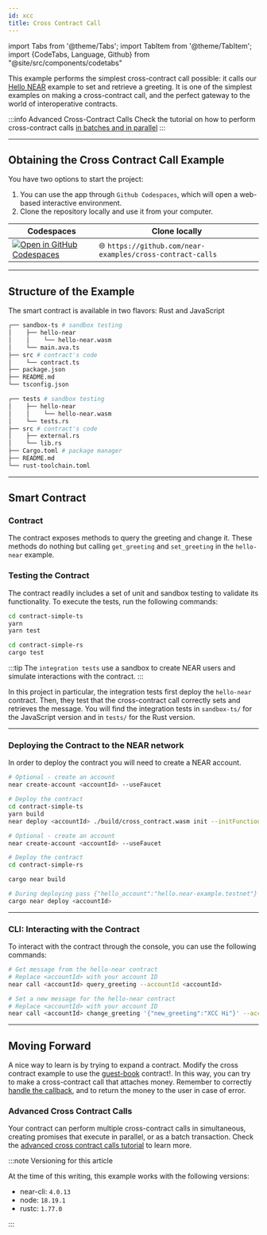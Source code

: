 ```yaml
---
id: xcc
title: Cross Contract Call
---
```


import Tabs from '@theme/Tabs';
import TabItem from '@theme/TabItem';
import {CodeTabs, Language, Github} from "@site/src/components/codetabs"

This example performs the simplest cross-contract call possible: it calls our [Hello NEAR](https://github.com/near-examples/hello-near-examples) example to set and retrieve a greeting. It is one of the simplest examples on making a cross-contract call, and the perfect gateway to the world of interoperative contracts.

:::info Advanced Cross-Contract Calls Check the tutorial on how to perform cross-contract calls [in batches and in parallel](./advanced-xcc) :::

---

## Obtaining the Cross Contract Call Example

You have two options to start the project:

1. You can use the app through `Github Codespaces`, which will open a web-based interactive environment.
2. Clone the repository locally and use it from your computer.

| Codespaces                                                                                                                                      | Clone locally                                             |
| ----------------------------------------------------------------------------------------------------------------------------------------------- | --------------------------------------------------------- |
| [![Open in GitHub Codespaces](https://github.com/codespaces/badge.svg)](https://codespaces.new/near-examples/cross-contract-calls?quickstart=1) | 🌐 `https://github.com/near-examples/cross-contract-calls` |

---

## Structure of the Example

The smart contract is available in two flavors: Rust and JavaScript

<Tabs groupId="code-tabs">

  <TabItem value="js" label="🌐 JavaScript">

```bash
┌── sandbox-ts # sandbox testing
│    ├── hello-near
│    │    └── hello-near.wasm
│    └── main.ava.ts
├── src # contract's code
│    └── contract.ts
├── package.json
├── README.md
└── tsconfig.json
```

  </TabItem>

  <TabItem value="rust" label="🦀 Rust">

```bash
┌── tests # sandbox testing
│    ├── hello-near
│    │    └── hello-near.wasm
│    └── tests.rs
├── src # contract's code
│    ├── external.rs
│    └── lib.rs
├── Cargo.toml # package manager
├── README.md
└── rust-toolchain.toml
```

  </TabItem>

</Tabs>

---

## Smart Contract

### Contract
The contract exposes methods to query the greeting and change it. These methods do nothing but calling `get_greeting` and `set_greeting` in the `hello-near` example.

<CodeTabs>
<Language value="js" language="ts">
    <Github fname="contract.ts"
            url="https://github.com/near-examples/cross-contract-calls/blob/main/contract-simple-ts/src/contract.ts"
            start="17" end="39" />
  </Language>
  <Language value="rust" language="rust">
    <Github fname="lib.rs"
            url="https://github.com/near-examples/cross-contract-calls/blob/main/contract-simple-rs/src/lib.rs"
            start="22" end="51" />
            <Github fname="external.rs"
            url="https://github.com/near-examples/cross-contract-calls/blob/main/contract-simple-rs/src/external.rs"
            start="2" end="12" />
  </Language>
</CodeTabs>

### Testing the Contract

The contract readily includes a set of unit and sandbox testing to validate its functionality. To execute the tests, run the following commands:

<Tabs groupId="code-tabs">
  <TabItem value="js" label="🌐 JavaScript">

```bash
cd contract-simple-ts
yarn
yarn test
```

  </TabItem>
  <TabItem value="rust" label="🦀 Rust">
  
  ```bash
  cd contract-simple-rs
  cargo test
  ```

  </TabItem>

</Tabs>

:::tip The `integration tests` use a sandbox to create NEAR users and simulate interactions with the contract. :::

In this project in particular, the integration tests first deploy the `hello-near` contract. Then, they test that the cross-contract call correctly sets and retrieves the message. You will find the integration tests in `sandbox-ts/` for the JavaScript version and in `tests/` for the Rust version.

<CodeTabs>
  <Language value="js" language="js">
    <Github fname="main.ava.ts"
            url="https://github.com/near-examples/cross-contract-calls/blob/main/contract-simple-ts/sandbox-ts/main.ava.ts"
            start="8" end="52" />
  </Language>
  <Language value="rust" language="rust">
    <Github fname="lib.rs"
            url="https://github.com/near-examples/cross-contract-calls/blob/main/contract-simple-rs/tests/tests.rs"
            start="4" end="77" />
  </Language>
</CodeTabs>

<hr class="subsection" />

### Deploying the Contract to the NEAR network

In order to deploy the contract you will need to create a NEAR account.

<Tabs groupId="code-tabs">
  <TabItem value="js" label="🌐 JavaScript">

```bash
# Optional - create an account
near create-account <accountId> --useFaucet

# Deploy the contract
cd contract-simple-ts
yarn build
near deploy <accountId> ./build/cross_contract.wasm init --initFunction init --initArgs '{"hello_account":"hello.near-example.testnet"}'
```

  </TabItem>
  <TabItem value="rust" label="🦀 Rust">

```bash
# Optional - create an account
near create-account <accountId> --useFaucet

# Deploy the contract
cd contract-simple-rs

cargo near build

# During deploying pass {"hello_account":"hello.near-example.testnet"} as init arguments
cargo near deploy <accountId>
```
  </TabItem>
</Tabs>

<hr class="subsection" />

### CLI: Interacting with the Contract

To interact with the contract through the console, you can use the following commands:

```bash
# Get message from the hello-near contract
# Replace <accountId> with your account ID
near call <accountId> query_greeting --accountId <accountId>

# Set a new message for the hello-near contract
# Replace <accountId> with your account ID
near call <accountId> change_greeting '{"new_greeting":"XCC Hi"}' --accountId <accountId>
```

---

## Moving Forward

A nice way to learn is by trying to expand a contract. Modify the cross contract example to use the [guest-book](guest-book.md) contract!. In this way, you can try to make a cross-contract call that attaches money. Remember to correctly [handle the callback](../../2.build/2.smart-contracts/anatomy/crosscontract.md#callback-method), and to return the money to the user in case of error.

### Advanced Cross Contract Calls

Your contract can perform multiple cross-contract calls in simultaneous, creating promises that execute in parallel, or as a batch transaction. Check the [advanced cross contract calls tutorial](./advanced-xcc) to learn more.

:::note Versioning for this article

At the time of this writing, this example works with the following versions:

- near-cli: `4.0.13`
- node: `18.19.1`
- rustc: `1.77.0`

:::
